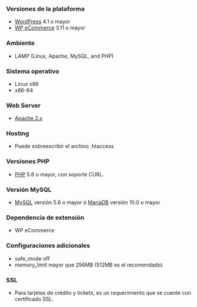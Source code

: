 ### Versiones de la plataforma
* <a href="https://wordpress.org/download/">WordPress</a> 4.1 o mayor
* <a href="https://wordpress.org/plugins/wp-e-commerce/">WP eCommerce</a> 3.11 o mayor

### Ambiente
* LAMP (Linux, Apache, MySQL, and PHP)

### Sistema operativo
* Linux x86
* x86-64

### Web Server
* <a href="https://httpd.apache.org/">Apache 2.x</a>

### Hosting
* Puede sobreescribir el archivo .htaccess 

### Versiones PHP
* <a href="http://php.net/">PHP</a> 5.6 o mayor, con soporte CURL. 

### Versión MySQL 
* <a href="http://www.mysql.com/">MySQL</a> versión 5.6 o mayor ó <a href="https://mariadb.org/">MariaDB</a> versión 10.0 o mayor

### Dependencia de extensión 
* WP eCommerce

### Configuraciones adicionales
* safe_mode off
* memory_limit mayor que 256MB (512MB es el recomendado)

### SSL
* Para tarjetas de crédito y tickets, es un requerimiento que se cuente con certificado SSL. 